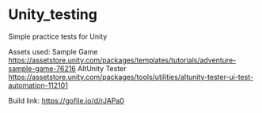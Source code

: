 # Unity_testing
Simple practice tests for Unity

Assets used:
Sample Game
https://assetstore.unity.com/packages/templates/tutorials/adventure-sample-game-76216
AltUnity Tester
https://assetstore.unity.com/packages/tools/utilities/altunity-tester-ui-test-automation-112101



Build link: https://gofile.io/d/rJAPa0
